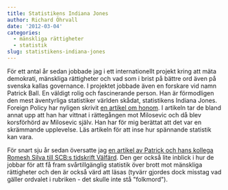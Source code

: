 ```yaml
---
title: Statistikens Indiana Jones
author: Richard Öhrvall
date: '2012-03-04'
categories:
  - mänskliga rättigheter
  - statistik
slug: statistikens-indiana-jones
---
```


För ett antal år sedan jobbade jag i ett internationellt projekt kring att mäta demokrati, mänskliga rättigheter och vad som i brist på bättre ord även på svenska kallas governance. I projektet jobbade även en forskare vid namn Patrick Ball. En väldigt rolig och fascinerande person. Han är förmodligen den mest äventyrliga statistiker världen skådat, statistikens Indiana Jones. Foreign Policy har nyligen skrivit [en artikel om honom](http://www.foreignpolicy.com/articles/2012/02/27/the_body_counter?page=full). I artikeln tar de bland annat upp att han har vittnat i rättegången mot Milosevic och då blev korsförhörd av Milosevic själv. Han har för mig berättat att det var en skrämmande upplevelse. Läs artikeln för att inse hur spännande statistik kan vara.

För snart sju år sedan översatte jag [en artikel av Patrick och hans kollega Romesh Silva till SCB:s tidskrift Välfärd](http://www.scb.se/Grupp/valfard/BE0801_2005K04_TI_12_A05ST0504.pdf). Den ger också lite inblick i hur de jobbar för att få fram svårtillgänglig statistik över brott mot mänskliga rättigheter och den är också värd att läsas (tyvärr gjordes dock misstag vad gäller ordvalet i rubriken - det skulle inte stå "folkmord").
